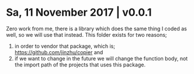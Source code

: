 # Sa, 11 November 2017 | v0.0.1

Zero work from me, there is a library which does the same thing I coded as well, so we will use that instead.
This folder exists for two reasons;
1. in order to vendor that package, which is; https://github.com/jinzhu/copier and
2. if we want to change in the future we will change the function body, not the import path of the projects that uses this package.